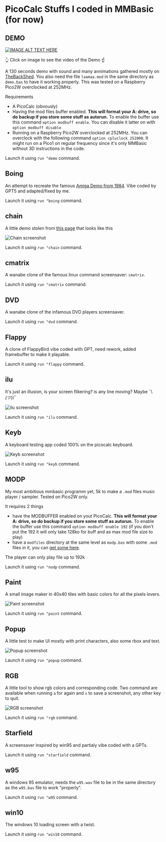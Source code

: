 # PicoCalc Stuffs I coded in MMBasic (for now)

## DEMO

[![IMAGE ALT TEXT HERE](https://img.youtube.com/vi/1o-D2JVQz5Y/0.jpg)](https://www.youtube.com/watch?v=1o-D2JVQz5Y)

👆 Click on image to see the video of the Demo ☝️

A 130 seconds demo with sound and many annimations gathered mostly on [TheBackShed](https://www.thebackshed.com/forum/ViewTopic.php?TID=17161&P=1).
You also need the file `laamaa.mod` in the same directory as `demo.bas` to have it working properly.
This was tested on a Raspberry Pico2W overclocked at 252MHz.

Requirements
- A PicoCalc (obvously)
- Having the mod files buffer enabled. **This will format your A: drive, so do backup if you store some stuff as autorun.** To enable the buffer use this command `option modbuff enable`. You can disable it latter on with `option modbuff disable`
- Running on a Raspberry Pico2W overclocked at 252MHz. You can overclock with the following command `option cpluclock 252000`. It might run on a Pico1 on regular frequency since it's only MMBasic without 3D instructions in the code.

Launch it using `run "demo` command.

## Boing

An attempt to recreate the famous [Amiga Demo from 1984](https://www.youtube.com/watch?v=YlAhRJjOhDg). Vibe coded by GPT5 and adapted/fixed by me.

Launch it using `run "boing` command.

## chain

A little demo stolen from [this page](https://www.thebackshed.com/forum/ViewTopic.php?TID=17161&P=2#227043) that looks like this

![Chain screenshot](https://raw.githubusercontent.com/guidouil/PicoCalcStuffs/refs/heads/main/chain.bmp)

Launch it using `run "chain` command.

## cmatrix

A wanabe clone of the famous linux command screensaver: `cmatrix`.

Launch it using `run "cmatrix` command.

## DVD

A wanabe clone of the infamous DVD players screensaver.

Launch it using `run "dvd` command.

## Flappy

A clone of FlappyBird vibe coded with GPT, need rework, added framebuffer to make it playable.

Launch it using `run "flappy` command.

## ilu

It's just an illusion, is your screen flikering? is any line moving? Maybe ¯\\_(ツ)_/¯

![ilu screenshot](https://raw.githubusercontent.com/guidouil/PicoCalcStuffs/refs/heads/main/ilu.bmp)

Launch it using `run "ilu` command.

## Keyb

A keyboard testing app coded 100% on the picocalc keyboard.

![Keyb screenshot](https://raw.githubusercontent.com/guidouil/PicoCalcStuffs/refs/heads/main/keyb.bmp)

Launch it using `run "keyb` command.

## MODP

My most ambitious mmbasic programm yet, 5k to make a `.mod` files music player / sampler. Tested on Pico2W only.

It requires 2 things
- have the MODBUFFER enabled on yout PicoCalc. **This will format your A: drive, so do backup if you store some stuff as autorun.** To enable the buffer use this command `option modbuff enable 192` (if you don't put the 192 it will only take 128ko for buff and as max mod file size to play)
- have a `modfiles` directory at the same level as `modp.bas` with some `.mod` files in it, you can [get some here](https://modarchive.org/).

The player can only play file up to 192k

Launch it using `run "nodp` command.

## Paint

A small image maker in 40x40 tiles with basic colors for all the pixels lovers.

![Paint screenshot](https://raw.githubusercontent.com/guidouil/PicoCalcStuffs/refs/heads/main/paint.bmp)

Launch it using `run "paint` command.

## Popup

A little test to make UI mostly with print characters, also some rbox and text.

![Popup screenshot](https://raw.githubusercontent.com/guidouil/PicoCalcStuffs/refs/heads/main/popup.bmp)

Launch it using `run "popup` command.

## RGB

A little tool to show rgb colors and corresponding code. Two command are available when running `a` for again and `s` to save a screenshot, any other key to quit.

![RGB screenshot](https://raw.githubusercontent.com/guidouil/PicoCalcStuffs/refs/heads/main/rgb.bmp)

Launch it using `run "rgb` command.

## Starfield

A screensaver inspired by win95 and partialy vibe coded with a GPTs.

Launch it using `run "starfield` command.

## w95

A windows 95 emulator, needs the `w95.wav` file to be in the same directory as the `w95.bas` file to work "properly".

Launch it using `run "w95` command.

## win10

The windows 10 loading screen with a twist.

Launch it using `run "win10` command.
